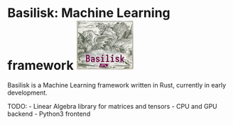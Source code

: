 # Basilisk: Machine Learning framework ![LGPL3](res/basilisk128.png)

Basilisk is a Machine Learning framework written in Rust, currently in early development.

TODO:
	- Linear Algebra library for matrices and tensors
	- CPU and GPU backend 
	- Python3 frontend
